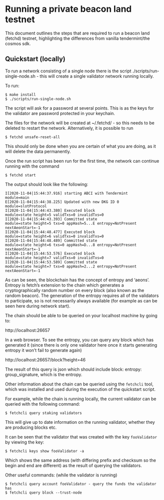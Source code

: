 # Running a private beacon land testnet

This document outlines the steps that are required to run a beacon land (fetchd) testnet, highlighting the differences from vanilla tendermint/the cosmos sdk.

## Quickstart (locally)
To run a network consisting of a single node there is the script ./scripts/run-single-node.sh - this will create a single validator network running locally.

To run:
```
$ make install
$ ./scripts/run-single-node.sh
```

The script will ask for a password at several points. This is as the keys for the validator are password protected in your keychain.

The files for the network will be created at ~/.fetchd/ - so this needs to be deleted to restart the network. Alternatively, it is possible to run 

```
$ fetchd unsafe-reset-all
```

This should only be done when you are certain of what you are doing, as it will delete the data permanently.

Once the run script has been run for the first time, the network can continue running with the command 
```
$ fetchd start
```

The output should look like the following:

```
I[2020-11-04|15:44:37.916] starting ABCI with Tendermint                module=main
E[2020-11-04|15:44:38.225] Updated with new DKG ID 0                    module=slotProtocol
I[2020-11-04|15:44:43.380] Executed block                               module=state height=5 validTxs=0 invalidTxs=0
I[2020-11-04|15:44:43.393] Committed state                              module=state height=5 txs=0 appHash=5...E entropy=NotPresent nextAeonStart=-1
I[2020-11-04|15:44:48.477] Executed block                               module=state height=6 validTxs=0 invalidTxs=0
I[2020-11-04|15:44:48.489] Committed state                              module=state height=6 txs=0 appHash=D...8 entropy=NotPresent nextAeonStart=-1
I[2020-11-04|15:44:53.576] Executed block                               module=state height=7 validTxs=0 invalidTxs=0
I[2020-11-04|15:44:53.589] Committed state                              module=state height=7 txs=0 appHash=2...2 entropy=NotPresent nextAeonStart=-1
```

As can be seen, the blockchain has the concept of entropy and ‘aeons’. Entropy is fetch’s extension to the chain which generates a cryptographically random number on every block (also known as the random beacon). The generation of the entropy requires all of the validators to participate, so is not necessarily always available (for example as can be seen here during network start). 

The chain should be able to be queried on your localhost machine by going to:

http://localhost:26657 

In a web browser. To see the entropy, you can query any block which has generated it (since 
there is only one validator here once it starts generating entropy it won’t fail to generate again)

http://localhost:26657/block?height=46

The result of this query is json which should include block: entropy: group_signature, which is the entropy.

Other information about the chain can be queried using the `fetchcli` tool, which was installed and used during the execution of the quickstart script.

For example, while the chain is running locally, the current validator can be queried with the following command:

```
$ fetchcli query staking validators
```

This will give up to date information on the running validator, whether they are producing blocks etc.

It can be seen that the validator that was created with the key `fooValidator` by viewing the key:
```
$ fetchcli keys show fooValidator -a
```

Which shows the same address (with differing prefix and checksum so the begin and end are different) as the result of querying the validators.

Other useful commands: (while the validator is running)
```
$ fetchcli query account fooValidator - query the funds the validator has
$ fetchcli query block --trust-node
```
